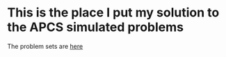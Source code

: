 # This is the place I put my solution to the APCS simulated problems

The problem sets are [here](https://hackmd.io/@cube/rJIDWb40v)